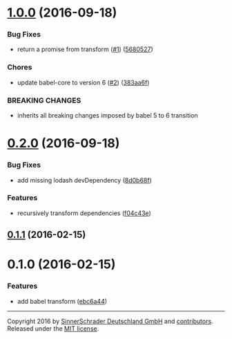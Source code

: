 <a name="1.0.0"></a>
# [1.0.0](https://github.com/sinnerschrader/patternplate-transform-babel/compare/v0.2.0...v1.0.0) (2016-09-18)


### Bug Fixes

* return a promise from transform ([#1](https://github.com/sinnerschrader/patternplate-transform-babel/issues/1)) ([5680527](https://github.com/sinnerschrader/patternplate-transform-babel/commit/5680527))


### Chores

* update babel-core to version 6 ([#2](https://github.com/sinnerschrader/patternplate-transform-babel/issues/2)) ([383aa6f](https://github.com/sinnerschrader/patternplate-transform-babel/commit/383aa6f))


### BREAKING CHANGES

* inherits all breaking changes imposed by babel 5 to 6
transition



<a name="0.2.0"></a>
# [0.2.0](https://github.com/sinnerschrader/patternplate-transform-babel/compare/v0.1.1...v0.2.0) (2016-09-18)


### Bug Fixes

* add missing lodash devDependency ([8d0b68f](https://github.com/sinnerschrader/patternplate-transform-babel/commit/8d0b68f))


### Features

* recursively transform dependencies ([f04c43e](https://github.com/sinnerschrader/patternplate-transform-babel/commit/f04c43e))



<a name="0.1.1"></a>
## [0.1.1](https://github.com/sinnerschrader/patternplate-transform-babel/compare/v0.1.0...v0.1.1) (2016-02-15)




<a name="0.1.0"></a>
# 0.1.0 (2016-02-15)


### Features

* add babel transform ([ebc6a44](https://github.com/sinnerschrader/patternplate-transform-babel/commit/ebc6a44))





---
Copyright 2016 by [SinnerSchrader Deutschland GmbH](https://github.com/sinnerschrader) and [contributors](./graphs/contributors). Released under the [MIT license]('./license.md').
